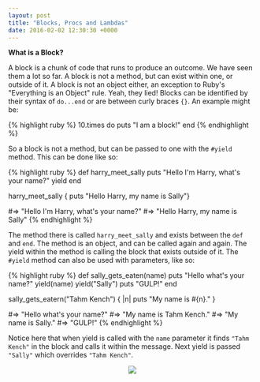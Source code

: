 ```yaml
---
layout: post
title: "Blocks, Procs and Lambdas"
date: 2016-02-02 12:30:30 +0000
---
```


<strong> What is a Block? </strong>

A block is a chunk of code that runs to produce an outcome. We have seen them a lot so far. A block is not a method, but can exist within one, or outside of it. A block is not an object either, an exception to Ruby's "Everything is an Object" rule. Yeah, they lied! Blocks can be identified by their syntax of `do...end` or are between curly braces `{}`. An example might be:

{% highlight ruby %}
10.times do
	puts "I am a block!"
end
{% endhighlight %}

So a block is not a method, but can be passed to one with the `#yield` method. This can be done like so:

{% highlight ruby %}
def harry_meet_sally
	puts "Hello I'm Harry, what's your name?"
	yield
end

harry_meet_sally { puts "Hello Harry, my name is Sally"}

#=> "Hello I'm Harry, what's your name?"
#=> "Hello Harry, my name is Sally"
{% endhighlight %}

The method there is called `harry_meet_sally` and exists between the `def` and `end`. The method is an object, and can be called again and again. The yield within the method is calling the block that exists outside of it. The `#yield` method can also be used with parameters, like so:

{% highlight ruby %}
def sally_gets_eaten(name)
	puts "Hello what's your name?"
	yield(name)
	yield("Sally")
	puts "GULP!"
end

sally_gets_eatern("Tahm Kench") { |n| puts "My name is #{n}." }

#=> "Hello what's your name?"
#=> "My name is Tahm Kench."
#=> "My name is Sally."
#=> "GULP!"
{% endhighlight %}

Notice here that when yield is called with the `name` parameter it finds `"Tahm Kench"` in the block and calls it within the message. Next yield is passed `"Sally"` which overrides `"Tahm Kench"`. 

<p align="center">
<img src="http://i.imgur.com/3nowvoF.jpg">
</p>

